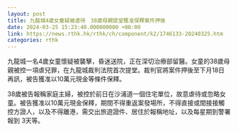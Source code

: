```yaml
---
layout: post
title: 九龍城4歲女童疑被虐待　38歲母親提堂獲准保釋案件押後
date: 2024-03-25 15:23:40.000000000 +08:00
link: https://news.rthk.hk/rthk/ch/component/k2/1746133-20240325.htm
categories: rthk
---
```


九龍城一名4歲女童懷疑被襲擊，昏迷送院，正在深切治療部留醫。女童的38歲母親被控一項虐兒罪，在九龍城裁判法院首次提堂。裁判官將案件押後至下月18日再訊，被告獲准以10萬元現金等條件保釋。

38歲被告報稱家庭主婦，被控於前日在沙浦道一個住宅單位，故意虐待或忽略女童。被告獲准以10萬元現金保釋，期間不得重返案發場所，不得直接或間接接觸控方證人，以及不得離港，需交出旅遊證件、居住於報稱地址，以及每星期到警署報到 3天等。
